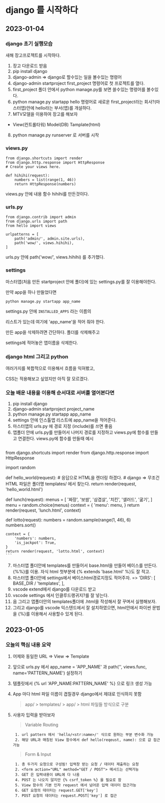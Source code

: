 # **django 를 시작하다**
## 2023-01-04
### django 초기 실행모습
새해 장고프로젝트를 시작하다.

1. 장고 다운로드 받음
2. pip install django
3. django-admin => django로 할수있는 일을 볼수있는 명령어
4. django-admin startproject first_project 명령어로 첫 프로젝트를 열다.
5. first_project 폴더 안에서 python manage.py를 보면 쓸수있는 명령어를 볼수있다.
6. python manage.py startapp hello 명령어로 새로운 first_project라는 회사?(마스터앱)안에 hello라는 부서(앱)를 개설하다.
7. MTV모델을 이용하여 장고를 해보자

- View(컨트롤타워) Model(DB) Tamplate(html)

8. python manage.py runserver 로 서버를 시작

### views.py
```
from django.shortcuts import render
from django.http.response import HttpResponse
# Create your views here.

def hihihi(request):
    numbers = list(range(1, 46))
    return HttpResponse(numbers)
```
views.py 안에 내용
함수 hihihi를 만든것이다.

### urls.py
```
from django.contrib import admin
from django.urls import path
from hello import views

urlpatterns = [
    path('admin/', admin.site.urls),
    path('wow/', views.hihihi),
]
```
urls.py 안에 path('wow/', views.hihihi) 를 추가했다.

### settings

마스터앱(처음 만든 startproject 안에 폴더)에 있는 settings.py를 잘 이용해야한다.

만약 app을 하나 만들었다면
```
python manage.py startapp app_name
```

settings.py 안에 `INSTALLED_APPS` 라는 이름의 

리스트가 있는데 여기에 'app_name'을 적어 줘야 한다.

만든 app을 삭제하려면 간단하다. 폴더를 삭제해주고

settings에 적어놓은 앱이름을 삭제한다.


### django html 그리고 python

여러가지를 복합적으로 이용해서 흐름을 익혀봤고,

CSS는 적용해보고 싶었지만 아직 잘 모르겠다.

### 오늘 배운 내용을 이용해 순서대로 서버를 열어본다면

1. pip install django
2. django-admin startproject project_name
3. python manage.py startapp app_name
4. settings 안에 인스톨앱 리스트에 app_name을 적어준다.
5. 마스터앱의 urls.py 에 경로 지정 (include)를 쓰면 좋음
6. 앱폴더 안에 urls.py를 만들어서 나머지 경로를 지정하고 views.py에 함수를 만들고 연결한다. views.py에 함수를 만들때 예시
   ```
from django.shortcuts import render
from django.http.response import HttpResponse

import random

def hello_world(request):
    # 응답으로 HTML을 렌더링 하겠다.
    # django => 무조건 HTML 파일은 폴더명 templates/ 에서 찾는다.
    return render(request, 'hello_world.html')


def lunch(request):
    menus = [
        '짜장', '보쌈',
        '삼겹살', '치킨',
        '샐러드', '굶기',
    ]
    menu = random.choice(menus)
    context = {
        'menu': menu,
    }
    return render(request, 'lunch.html', context)

def lotto(request):
    numbers = random.sample(range(1, 46), 6)
    numbers.sort()

    context = {
        'numbers': numbers,
        'is_jackpot': True,
    }
    return render(request, 'lotto.html', context)
    ```

7. 마스터앱 폴더안에 templates를 만들어서 base.html을 만들어 베이스를 만든다. {%%}를 이용. 자식 html 첫부분에 {% extends 'base.html' %}도 잘 적고. 
8. 마스터앱 폴더안에 settings에서 베이스html경로지정도 적어주자. => 'DIRS': [ BASE_DIR / 'templates', ],
9.  vscode extend에서 django를 다운로드 받고
10. vscode settings 에서 인클루드랭귀지?를 잘 넣는다.
11. 음 그리고 앱폴더안의 templates폴더에 .html을 작성해서 잘 꾸며서 실행해보자.
12. 그리고 django를 vscode 익스텐드에서 잘 설치하였으면, html안에서 파이썬 문법을 {%}를 이용해서 사용할수 있게 된다. 


## 2023-01-05

### 오늘의 핵심 내용 요약

1. 어제와 동일한 URL => View => Template
2. 앞으로 urls.py 에서 app_name = 'APP_NAME' 과 path('', views.func, name='PATTERN_NAME') 설정하기
3. 템플릿에서 {% url 'APP_NAME:PATTERN_NAME' %} 으로 링크 생성 가능
4. App 마다 html 파일 이름이 겹칠경우 django에서 제대로 인식하지 못함
 
    >app/ > templates/ > app/ > html 파일들 방식으로 구분

5. 사용자 입력을 받아보자
    >Variable Routing
    
        1. url pattern 에서 'hello/<str:name>/' 식으로 원하는 부분 변수화 가능
        2. 해당 URL과 매칭된 View 함수에서 def hello(reqeust, name): 으로 값 접근 가능
    >Form & Input

        1. 총 두가지 요청으로 구성됨! 입력창 받는 요청 / 데이터 제출하는 요청
        2. <form action="URL" method="GET / POST"> 메서드는 선택가능
        3. GET 은 입력내용이 URL에 다 나옴
        4. POST 는 나오지 않지만 {% csrf_token %} 을 필요로 함
        5. View 함수의 기본 인자 request 에서 넘어온 입력 데이터 접근가능
        6. GET 요청의 데이터는 request.GET['key']
        7. POST 요청의 데이터는 request.POST['key'] 로 접근